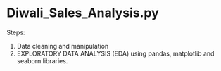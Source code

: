 # Diwali_Sales_Analysis.py

Steps:
1. Data cleaning and manipulation
2. EXPLORATORY DATA ANALYSIS (EDA) using pandas, matplotlib and seaborn libraries.





